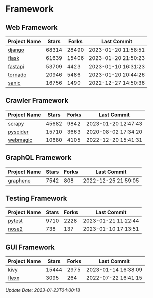 # Framework

## Web Framework
| Project Name | Stars | Forks | Last Commit |
| ------------ | ----- | ----- | ----------- |
| [django](https://github.com/django/django) | 68314 | 28490 | 2023-01-20 11:58:51 |
| [flask](https://github.com/pallets/flask) | 61639 | 15406 | 2023-01-20 21:50:23 |
| [fastapi](https://github.com/tiangolo/fastapi) | 53709 | 4423 | 2023-01-10 16:31:23 |
| [tornado](https://github.com/tornadoweb/tornado) | 20946 | 5486 | 2023-01-20 20:44:26 |
| [sanic](https://github.com/sanic-org/sanic) | 16756 | 1490 | 2022-12-27 14:50:36 |

## Crawler Framework
| Project Name | Stars | Forks | Last Commit |
| ------------ | ----- | ----- | ----------- |
| [scrapy](https://github.com/scrapy/scrapy) | 45682 | 9842 | 2023-01-20 12:47:43 |
| [pyspider](https://github.com/binux/pyspider) | 15710 | 3663 | 2020-08-02 17:34:20 |
| [webmagic](https://github.com/code4craft/webmagic) | 10680 | 4105 | 2022-12-20 15:41:31 |

## GraphQL Framework
| Project Name | Stars | Forks | Last Commit |
| ------------ | ----- | ----- | ----------- |
| [graphene](https://github.com/graphql-python/graphene) | 7542 | 808 | 2022-12-25 21:59:05 |

## Testing Framework
| Project Name | Stars | Forks | Last Commit |
| ------------ | ----- | ----- | ----------- |
| [pytest](https://github.com/pytest-dev/pytest) | 9710 | 2228 | 2023-01-21 11:22:44 |
| [nose2](https://github.com/nose-devs/nose2) | 738 | 137 | 2023-01-10 17:13:51 |

## GUI Framework
| Project Name | Stars | Forks | Last Commit |
| ------------ | ----- | ----- | ----------- |
| [kivy](https://github.com/kivy/kivy) | 15444 | 2975 | 2023-01-14 16:38:09 |
| [flexx](https://github.com/flexxui/flexx) | 3095 | 264 | 2022-07-22 16:41:15 |

*Update Date: 2023-01-23T04:00:18*